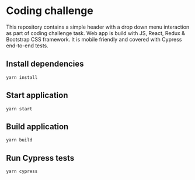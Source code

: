 # Coding challenge
 This repository contains a simple header with a drop down menu interaction as part of coding challenge task. Web app is build with JS, React, Redux & Bootstrap CSS framework. It is mobile friendly and covered with Cypress end-to-end tests.


## Install dependencies
```
yarn install
```

## Start application

```
yarn start
```

## Build application

```
yarn build
```

## Run Cypress tests

```
yarn cypress
```